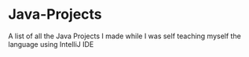 # Java-Projects
A list of all the Java Projects I made while I was self teaching myself the language using IntelliJ IDE
